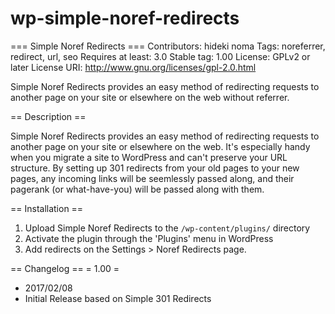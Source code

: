 # wp-simple-noref-redirects
=== Simple Noref Redirects ===
Contributors: hideki noma
Tags: noreferrer, redirect, url, seo
Requires at least: 3.0
Stable tag: 1.00
License: GPLv2 or later
License URI: http://www.gnu.org/licenses/gpl-2.0.html

Simple Noref Redirects provides an easy method of redirecting requests to another page on your site or elsewhere on the web without referrer.

== Description ==

Simple Noref Redirects provides an easy method of redirecting requests to another page on your site or elsewhere on the web. It's especially handy when you migrate a site to WordPress and can't preserve your URL structure. By setting up 301 redirects from your old pages to your new pages, any incoming links will be seemlessly passed along, and their pagerank (or what-have-you) will be passed along with them.

== Installation ==

1. Upload Simple Noref Redirects to the `/wp-content/plugins/` directory
1. Activate the plugin through the 'Plugins' menu in WordPress
1. Add redirects on the Settings > Noref Redirects page.


== Changelog ==
= 1.00 =
* 2017/02/08
* Initial Release based on Simple 301 Redirects

